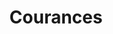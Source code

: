 ---
guid: "cd60ce8ce08f"
title: "Courances"
latlng: "48.440497, 2.474411"
videoId: "DhU_waeG0zQ" 
---